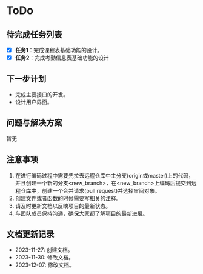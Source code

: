 # ToDo

## 待完成任务列表

- [x] **任务1**：完成课程表基础功能的设计。
- [x] **任务2**：完成考勤信息表基础功能的设计

## 下一步计划

- 完成主要接口的开发。
- 设计用户界面。

## 问题与解决方案

暂无


## 注意事项

1. 在进行编码过程中需要先拉去远程仓库中主分支(origin或master)上的代码，并且创建一个新的分支<new_branch>，在<new_branch>上编码后提交到远程仓库中，创建一个合并请求(pull request)并选择审阅对象。
2. 创建文件或者函数的时候需要写相关的注释。
3. 请及时更新文档以反映项目的最新状态。
4. 与团队成员保持沟通，确保大家都了解项目的最新进展。

## 文档更新记录

- 2023-11-27: 创建文档。
- 2023-11-30: 修改文档。
- 2023-12-07: 修改文档。

